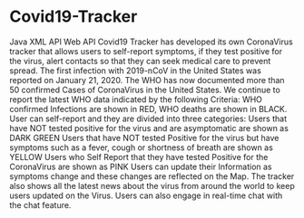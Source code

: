 # Covid19-Tracker
 Java XML API Web API Covid19 Tracker has developed its own CoronaVirus tracker that allows users to self-report symptoms, if they test positive for the virus, alert contacts so that they can seek medical care to prevent spread. The first infection with 2019-nCoV in the United States was reported on January 21, 2020. The WHO has now documented more than 50 confirmed Cases of CoronaVirus in the United States. We continue to report the latest WHO data indicated by the following Criteria: WHO confirmed Infections are shown in RED, WHO deaths are shown in BLACK. User can self-report and they are divided into three categories: Users that have NOT tested positive for the virus and are asymptomatic are shown as DARK GREEN Users that have NOT tested Positive for the virus but have symptoms such as a fever, cough or shortness of breath are shown as YELLOW Users who Self Report that they have tested Positive for the CoronaVirus are shown as PINK Users can update their Information as symptoms change and these changes are reflected on the Map. The tracker also shows all the latest news about the virus from around the world to keep users updated on the Virus. Users can also engage in real-time chat with the chat feature.

